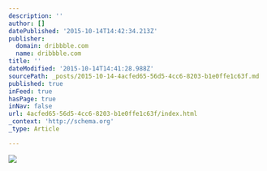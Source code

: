```yaml
---
description: ''
author: []
datePublished: '2015-10-14T14:42:34.213Z'
publisher:
  domain: dribbble.com
  name: dribbble.com
title: ''
dateModified: '2015-10-14T14:41:28.988Z'
sourcePath: _posts/2015-10-14-4acfed65-56d5-4cc6-8203-b1e0ffe1c63f.md
published: true
inFeed: true
hasPage: true
inNav: false
url: 4acfed65-56d5-4cc6-8203-b1e0ffe1c63f/index.html
_context: 'http://schema.org'
_type: Article

---
```

![](https://d13yacurqjgara.cloudfront.net/users/2014/screenshots/2003785/skull-800.png)